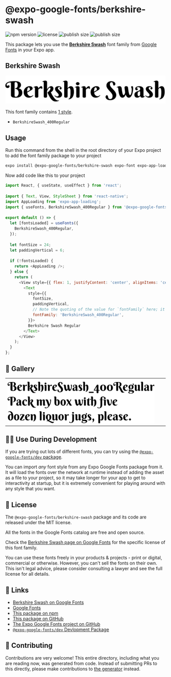 # @expo-google-fonts/berkshire-swash

![npm version](https://flat.badgen.net/npm/v/@expo-google-fonts/berkshire-swash)
![license](https://flat.badgen.net/github/license/expo/google-fonts)
![publish size](https://flat.badgen.net/packagephobia/install/@expo-google-fonts/berkshire-swash)
![publish size](https://flat.badgen.net/packagephobia/publish/@expo-google-fonts/berkshire-swash)

This package lets you use the [**Berkshire Swash**](https://fonts.google.com/specimen/Berkshire+Swash) font family from [Google Fonts](https://fonts.google.com/) in your Expo app.

## Berkshire Swash

![Berkshire Swash](./font-family.png)

This font family contains [1 style](#-gallery).

- `BerkshireSwash_400Regular`

## Usage

Run this command from the shell in the root directory of your Expo project to add the font family package to your project
```sh
expo install @expo-google-fonts/berkshire-swash expo-font expo-app-loading
```

Now add code like this to your project
```js
import React, { useState, useEffect } from 'react';

import { Text, View, StyleSheet } from 'react-native';
import AppLoading from 'expo-app-loading';
import { useFonts, BerkshireSwash_400Regular } from '@expo-google-fonts/berkshire-swash';

export default () => {
  let [fontsLoaded] = useFonts({
    BerkshireSwash_400Regular,
  });

  let fontSize = 24;
  let paddingVertical = 6;

  if (!fontsLoaded) {
    return <AppLoading />;
  } else {
    return (
      <View style={{ flex: 1, justifyContent: 'center', alignItems: 'center' }}>
        <Text
          style={{
            fontSize,
            paddingVertical,
            // Note the quoting of the value for `fontFamily` here; it expects a string!
            fontFamily: 'BerkshireSwash_400Regular',
          }}>
          Berkshire Swash Regular
        </Text>
      </View>
    );
  }
};

```

## 🔡 Gallery


||||
|-|-|-|
|![BerkshireSwash_400Regular](./BerkshireSwash_400Regular.ttf.png)||||


## 👩‍💻 Use During Development

If you are trying out lots of different fonts, you can try using the [`@expo-google-fonts/dev` package](https://github.com/expo/google-fonts/tree/master/font-packages/dev#readme).

You can import *any* font style from any Expo Google Fonts package from it. It will load the fonts
over the network at runtime instead of adding the asset as a file to your project, so it may take longer
for your app to get to interactivity at startup, but it is extremely convenient
for playing around with any style that you want.

## 📖 License

The `@expo-google-fonts/berkshire-swash` package and its code are released under the MIT license.

All the fonts in the Google Fonts catalog are free and open source.

Check the [Berkshire Swash page on Google Fonts](https://fonts.google.com/specimen/Berkshire+Swash) for the specific license of this font family.

You can use these fonts freely in your products & projects - print or digital, commercial or otherwise. However, you can't sell the fonts on their own. This isn't legal advice, please consider consulting a lawyer and see the full license for all details.

## 🔗 Links

- [Berkshire Swash on Google Fonts](https://fonts.google.com/specimen/Berkshire+Swash)
- [Google Fonts](https://fonts.google.com/)
- [This package on npm](https://www.npmjs.com/package/@expo-google-fonts/berkshire-swash)
- [This package on GitHub](https://github.com/expo/google-fonts/tree/master/font-packages/berkshire-swash)
- [The Expo Google Fonts project on GitHub](https://github.com/expo/google-fonts)
- [`@expo-google-fonts/dev` Devlopment Package](https://github.com/expo/google-fonts/tree/master/font-packages/dev)

## 🤝 Contributing

Contributions are very welcome! This entire directory, including what you are reading now, was generated from code. Instead of submitting PRs to this directly, please make contributions to [the generator](https://github.com/expo/google-fonts/tree/master/packages/generator) instead.
